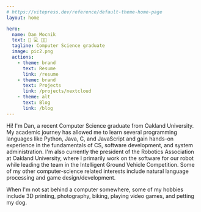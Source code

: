```yaml
---
# https://vitepress.dev/reference/default-theme-home-page
layout: home

hero:
  name: Dan Mocnik
  text: 🤖 💻 👨‍💻
  tagline: Computer Science graduate
  image: pic2.png
  actions:
    - theme: brand
      text: Resume
      link: /resume
    - theme: brand
      text: Projects
      link: /projects/nextcloud
    - theme: alt
      text: Blog
      link: /blog
---
```


<!-- <div class="video-background">
  <video playsinline autoplay muted loop>
    <source src="https://www.w3schools.com/html/mov_bbb.mp4" type="video/mp4">
  </video>
</div>
<br clear="all" /> -->

Hi! I'm Dan, a recent Computer Science graduate from Oakland University. My academic journey has allowed me to learn several programming languages like Python, Java, C, and JavaScript and gain hands-on experience in the fundamentals of CS, software development, and system administration. I'm also currently the president of the Robotics Association at Oakland University, where I primarily work on the software for our robot while leading the team in the Intelligent Ground Vehicle Competition. Some of my other computer-science related interests include natural language processing and game design/development.

When I'm not sat behind a computer somewhere, some of my hobbies include 3D printing, photography, biking, playing video games, and petting my dog.